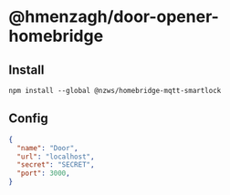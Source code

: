 # @hmenzagh/door-opener-homebridge

## Install

```
npm install --global @nzws/homebridge-mqtt-smartlock
```

## Config

```json
{
  "name": "Door",
  "url": "localhost",
  "secret": "SECRET",
  "port": 3000,
}